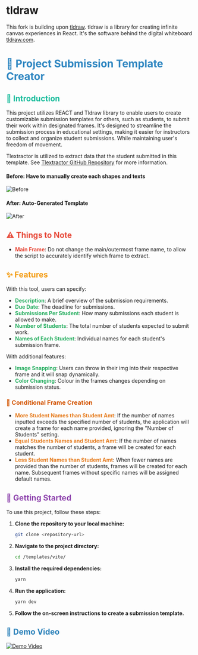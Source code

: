 # tldraw

This fork is building upon [tldraw](https://github.com/tldraw/tldraw). tldraw is a library for creating infinite canvas experiences in React. It's the software behind the digital whiteboard [tldraw.com](https://tldraw.com).


# <span style="color: #2E86C1;">🎨 Project Submission Template Creator</span>

## <span style="color: #1ABC9C;">📘 Introduction</span>

This project utilizes REACT and Tldraw library to enable users to create customizable submission templates for others, such as students, to submit their work within designated frames. It's designed to streamline the submission process in educational settings, making it easier for instructors to collect and organize student submissions. While maintaining user's freedom of movement.

Tlextractor is utilized to extract data that the student submitted in this template. See [Tlextractor GitHub Repository](https://github.com/LamJingJie/tlextractor) for more information.

#### Before: Have to manually create each shapes and texts
![Before](../tldraw/templates/vite/SubTemp/img/pic2.png)

#### After: Auto-Generated Template
![After](../tldraw/templates/vite/SubTemp/img/pic1.png)


## <span style="color: #E74C3C;">⚠️ Things to Note</span>
- <span style="color: #E74C3C;"><b>Main Frame</b></span>: Do not change the main/outermost frame name, to allow the script to accurately identify which frame to extract.


## <span style="color: #F39C12;">✨ Features</span>

With this tool, users can specify:

- <span style="color: #27AE60;"><b>Description</b></span>: A brief overview of the submission requirements.
- <span style="color: #27AE60;"><b>Due Date</b></span>: The deadline for submissions.
- <span style="color: #27AE60;"><b>Submissions Per Student</b></span>: How many submissions each student is allowed to make.
- <span style="color: #27AE60;"><b>Number of Students</b></span>: The total number of students expected to submit work.
- <span style="color: #27AE60;"><b>Names of Each Student</b></span>: Individual names for each student's submission frame.

With additional features:
- <span style="color: #27AE60;"><b>Image Snapping</b></span>: Users can throw in their img into their respective frame and it will snap dynamically.
- <span style="color: #27AE60;"><b>Color Changing</b></span>: Colour in the frames changes depending on submission status.

### <span style="color: #D35400;">🔄 Conditional Frame Creation</span>

- <span style="color: #E67E22;"><b>More Student Names than Student Amt</b></span>: If the number of names inputted exceeds the specified number of students, the application will create a frame for each name provided, ignoring the "Number of Students" setting.
- <span style="color: #E67E22;"><b>Equal Students Names and Student Amt</b></span>: If the number of names matches the number of students, a frame will be created for each student.
- <span style="color: #E67E22;"><b>Less Student Names than Student Amt</b></span>: When fewer names are provided than the number of students, frames will be created for each name. Subsequent frames without specific names will be assigned default names.

## <span style="color: #8E44AD;">🚀 Getting Started</span>

To use this project, follow these steps:

1. **Clone the repository to your local machine:**
	```bash
   	git clone <repository-url>
   	```

2. **Navigate to the project directory:**
	```bash
	cd /templates/vite/
	```

3. **Install the required dependencies:**
	```bash
	yarn
	```

4. **Run the application:**
	```bash
	yarn dev
	```

5. **Follow the on-screen instructions to create a submission template.**

## <span style="color: #2980B9;">🎥 Demo Video</span>

[![Demo Video](https://github.com/user-attachments/assets/8d21cb85-782c-42ee-836e-e9bb274c6ec9)](https://github.com/user-attachments/assets/8d21cb85-782c-42ee-836e-e9bb274c6ec9)
